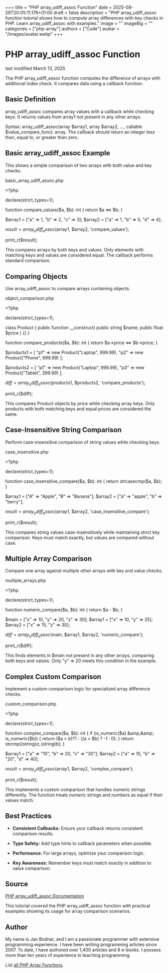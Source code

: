 +++
title = "PHP array_udiff_assoc Function"
date = 2025-08-29T20:05:11.176+01:00
draft = false
description = "PHP array_udiff_assoc function tutorial shows how to compute array differences with key checks in PHP. Learn array_udiff_assoc with examples."
image = ""
imageBig = ""
categories = ["php-array"]
authors = ["Cude"]
avatar = "/images/avatar.webp"
+++

# PHP array_udiff_assoc Function

last modified March 13, 2025

The PHP array_udiff_assoc function computes the difference of
arrays with additional index check. It compares data using a callback function.

## Basic Definition

array_udiff_assoc compares array values with a callback while
checking keys. It returns values from array1 not present in any other arrays.

Syntax: array_udiff_assoc(array $array1, array $array2, ..., callable $value_compare_func): array.
The callback should return an integer less than, equal to, or greater than zero.

## Basic array_udiff_assoc Example

This shows a simple comparison of two arrays with both value and key checks.

basic_array_udiff_assoc.php
  

&lt;?php

declare(strict_types=1);

function compare_values($a, $b): int {
    return $a &lt;=&gt; $b;
}

$array1 = ["a" =&gt; 1, "b" =&gt; 2, "c" =&gt; 3];
$array2 = ["a" =&gt; 1, "b" =&gt; 5, "d" =&gt; 4];

$result = array_udiff_assoc($array1, $array2, 'compare_values');

print_r($result); 

This compares arrays by both keys and values. Only elements with matching keys
and values are considered equal. The callback performs standard comparison.

## Comparing Objects

Use array_udiff_assoc to compare arrays containing objects.

object_comparison.php
  

&lt;?php

declare(strict_types=1);

class Product {
    public function __construct(
        public string $name,
        public float $price
    ) {}
}

function compare_products($a, $b): int {
    return $a-&gt;price &lt;=&gt; $b-&gt;price;
}

$products1 = [
    "p1" =&gt; new Product("Laptop", 999.99),
    "p2" =&gt; new Product("Phone", 699.99)
];

$products2 = [
    "p1" =&gt; new Product("Laptop", 999.99),
    "p3" =&gt; new Product("Tablet", 399.99)
];

$diff = array_udiff_assoc($products1, $products2, 'compare_products');

print_r($diff); 

This compares Product objects by price while checking array keys. Only products
with both matching keys and equal prices are considered the same.

## Case-Insensitive String Comparison

Perform case-insensitive comparison of string values while checking keys.

case_insensitive.php
  

&lt;?php

declare(strict_types=1);

function case_insensitive_compare($a, $b): int {
    return strcasecmp($a, $b);
}

$array1 = ["A" =&gt; "Apple", "B" =&gt; "Banana"];
$array2 = ["a" =&gt; "apple", "b" =&gt; "berry"];

$result = array_udiff_assoc($array1, $array2, 'case_insensitive_compare');

print_r($result); 

This compares string values case-insensitively while maintaining strict key
comparison. Keys must match exactly, but values are compared without case.

## Multiple Array Comparison

Compare one array against multiple other arrays with key and value checks.

multiple_arrays.php
  

&lt;?php

declare(strict_types=1);

function numeric_compare($a, $b): int {
    return $a - $b;
}

$main = ["x" =&gt; 10, "y" =&gt; 20, "z" =&gt; 30];
$array1 = ["x" =&gt; 10, "y" =&gt; 25];
$array2 = ["x" =&gt; 15, "z" =&gt; 30];

$diff = array_udiff_assoc($main, $array1, $array2, 'numeric_compare');

print_r($diff); 

This finds elements in $main not present in any other arrays, comparing both
keys and values. Only "y" =&gt; 20 meets this condition in the example.

## Complex Custom Comparison

Implement a custom comparison logic for specialized array difference checks.

custom_comparison.php
  

&lt;?php

declare(strict_types=1);

function complex_compare($a, $b): int {
    if (is_numeric($a) &amp;&amp; is_numeric($b)) {
        return ($a &gt; $b) ? 1 : (($a &lt; $b) ? -1 : 0);
    }
    return strcmp((string)$a, (string)$b);
}

$array1 = ["a" =&gt; "10", "b" =&gt; 20, "c" =&gt; "30"];
$array2 = ["a" =&gt; 10, "b" =&gt; "20", "d" =&gt; 40];

$result = array_udiff_assoc($array1, $array2, 'complex_compare');

print_r($result);

This implements a custom comparison that handles numeric strings differently.
The function treats numeric strings and numbers as equal if their values match.

## Best Practices

- **Consistent Callbacks:** Ensure your callback returns consistent comparison results.

- **Type Safety:** Add type hints to callback parameters when possible.

- **Performance:** For large arrays, optimize your comparison logic.

- **Key Awareness:** Remember keys must match exactly in addition to value comparison.

## Source

[PHP array_udiff_assoc Documentation](https://www.php.net/manual/en/function.array-udiff-assoc.php)

This tutorial covered the PHP array_udiff_assoc function with
practical examples showing its usage for array comparison scenarios.

## Author

My name is Jan Bodnar, and I am a passionate programmer with extensive
programming experience. I have been writing programming articles since 2007.
To date, I have authored over 1,400 articles and 8 e-books. I possess more
than ten years of experience in teaching programming.

List [all PHP Array Functions](/php/#php-array).